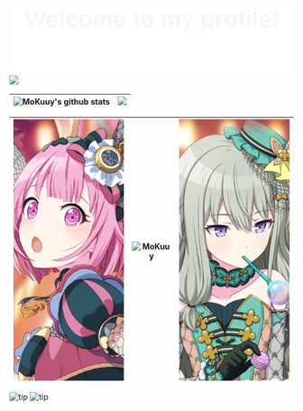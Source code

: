 ![](assets/Bottom_up.svg)
![](img/en.jpg)



| ![MoKuuy's github stats](https://github-readme-stats.vercel.app/api?username=MoKuuy&show_icons=true&theme=radical&include_all_commits=true) | <img src="https://github-readme-streak-stats.herokuapp.com/?user=MoKuuy"></img> |
| ------------------------------------------------------------ | ------------------------------------------------------------ |

| ![](img/emu.png) | ![MoKuuy](https://count.getloli.com/get/@MoKuuy?theme=gelbooru) | ![](img/nene.png) |
| :--------------- | ------------------------------------------------------------ | ----------------: |

![tip](https://badgen.net/badge/python/3.8/green?icon=packagephobia) ![tip](https://badgen.net/badge/java/21/orange?icon=java)
